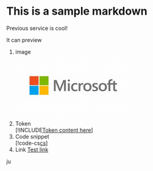 # This is a sample markdown
Previous service is cool!

It can preview
1. image  
   ![Microsoft Logo](images/Microsoft-logo.jpg)
2. Token  
   [!INCLUDE[Token content here](includes/token.md)]
3. Code snippet  
   [!code-cs[cs](CustomizeHrefForAzure.cs)]
4. Link [Test link](index.md)


ju
